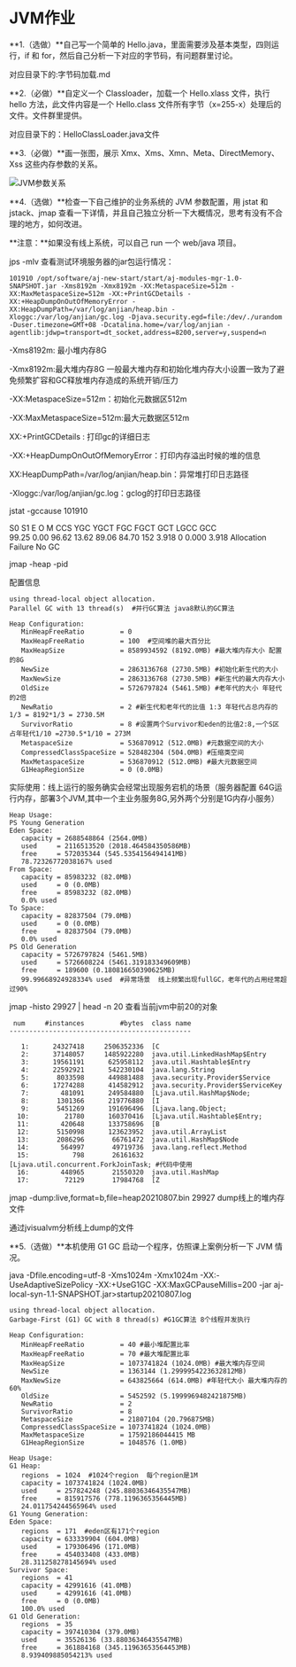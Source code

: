 # JVM作业
**1.（选做）**自己写一个简单的 Hello.java，里面需要涉及基本类型，四则运行，if 和 for，然后自己分析一下对应的字节码，有问题群里讨论。

对应目录下的:字节码加载.md

**2.（必做）**自定义一个 Classloader，加载一个 Hello.xlass 文件，执行 hello 方法，此文件内容是一个 Hello.class 文件所有字节（x=255-x）处理后的文件。文件群里提供。

对应目录下的：HelloClassLoader.java文件

**3.（必做）**画一张图，展示 Xmx、Xms、Xmn、Meta、DirectMemory、Xss 这些内存参数的关系。

![JVM参数关系](E:\wmy\wmy\workspace\jike-project\jvm-01\pic\JVM参数关系.png)

**4.（选做）**检查一下自己维护的业务系统的 JVM 参数配置，用 jstat 和 jstack、jmap 查看一下详情，并且自己独立分析一下大概情况，思考有没有不合理的地方，如何改进。

**注意：**如果没有线上系统，可以自己 run 一个 web/java 项目。

jps -mlv 查看测试环境服务器的jar包运行情况：

```shell
101910 /opt/software/aj-new-start/start/aj-modules-mgr-1.0-SNAPSHOT.jar -Xms8192m -Xmx8192m -XX:MetaspaceSize=512m -XX:MaxMetaspaceSize=512m -XX:+PrintGCDetails -XX:+HeapDumpOnOutOfMemoryError -XX:HeapDumpPath=/var/log/anjian/heap.bin -Xloggc:/var/log/anjian/gc.log -Djava.security.egd=file:/dev/./urandom -Duser.timezone=GMT+08 -Dcatalina.home=/var/log/anjian -agentlib:jdwp=transport=dt_socket,address=8200,server=y,suspend=n
```

-Xms8192m: 最小堆内存8G

-Xmx8192m:最大堆内存8G 一般最大堆内存和初始化堆内存大小设置一致为了避免频繁扩容和GC释放堆内存造成的系统开销/压力

-XX:MetaspaceSize=512m：初始化元数据区512m

-XX:MaxMetaspaceSize=512m:最大元数据区512m

XX:+PrintGCDetails : 打印gc的详细日志

-XX:+HeapDumpOnOutOfMemoryError：打印内存溢出时候的堆的信息

XX:HeapDumpPath=/var/log/anjian/heap.bin：异常堆打印日志路径

-Xloggc:/var/log/anjian/gc.log：gclog的打印日志路径

jstat -gccause 101910

  S0     S1     E      O      M     CCS    YGC     YGCT    FGC    FGCT     GCT    LGCC                 GCC                 
 99.25   0.00  96.62  13.62  89.06  84.70    152    3.918     0    0.000    3.918 Allocation Failure   No GC  

jmap -heap -pid

配置信息

```shell
using thread-local object allocation.
Parallel GC with 13 thread(s)  #并行GC算法 java8默认的GC算法

Heap Configuration:
   MinHeapFreeRatio         = 0
   MaxHeapFreeRatio         = 100  #空间堆的最大百分比
   MaxHeapSize              = 8589934592 (8192.0MB) #最大堆内存大小 配置的8G
   NewSize                  = 2863136768 (2730.5MB) #初始化新生代的大小
   MaxNewSize               = 2863136768 (2730.5MB) #新生代的最大内存大小
   OldSize                  = 5726797824 (5461.5MB) #老年代的大小 年轻代的2倍
   NewRatio                 = 2 #新生代和老年代的比值 1:3 年轻代占总内存的1/3 = 8192*1/3 = 2730.5M
   SurvivorRatio            = 8 #设置两个Survivor和eden的比值2:8,一个S区 占年轻代1/10 =2730.5*1/10 = 273M 
   MetaspaceSize            = 536870912 (512.0MB) #元数据空间的大小
   CompressedClassSpaceSize = 528482304 (504.0MB) #压缩类空间
   MaxMetaspaceSize         = 536870912 (512.0MB) #最大元数据空间
   G1HeapRegionSize         = 0 (0.0MB)
```



实际使用：线上运行的服务确实会经常出现服务宕机的场景（服务器配置 64G运行内存，部署3个JVM,其中一个主业务服务8G,另外两个分别是1G内存小服务）

```shell
Heap Usage:
PS Young Generation
Eden Space:
   capacity = 2688548864 (2564.0MB)
   used     = 2116513520 (2018.464584350586MB)
   free     = 572035344 (545.5354156494141MB)
   78.72326772038167% used
From Space:
   capacity = 85983232 (82.0MB)
   used     = 0 (0.0MB)
   free     = 85983232 (82.0MB)
   0.0% used
To Space:
   capacity = 82837504 (79.0MB)
   used     = 0 (0.0MB)
   free     = 82837504 (79.0MB)
   0.0% used
PS Old Generation
   capacity = 5726797824 (5461.5MB)
   used     = 5726608224 (5461.319183349609MB)
   free     = 189600 (0.180816650390625MB)
   99.99668924928334% used  #异常场景  线上频繁出现fullGC，老年代的占用经常超过90%
```

  jmap -histo 29927 | head -n 20  查看当前jvm中前20的对象



```shell
 num     #instances         #bytes  class name
----------------------------------------------

   1:      24327418     2506352336  [C
   2:      37148057     1485922280  java.util.LinkedHashMap$Entry
   3:      19561191      625958112  java.util.Hashtable$Entry
   4:      22592921      542230104  java.lang.String
   5:       8033598      449881488  java.security.Provider$Service
   6:      17274288      414582912  java.security.Provider$ServiceKey
   7:        481091      249584880  [Ljava.util.HashMap$Node;
   8:       1301366      219776880  [I
   9:       5451269      191696496  [Ljava.lang.Object;
  10:         21780      160370416  [Ljava.util.Hashtable$Entry;
  11:        420648      133758696  [B
  12:       5150998      123623952  java.util.ArrayList
  13:       2086296       66761472  java.util.HashMap$Node
  14:        564997       49719736  java.lang.reflect.Method
  15:           798       26161632  [Ljava.util.concurrent.ForkJoinTask; #代码中使用
  16:        448965       21550320  java.util.HashMap
  17:         72129       17984768  [Z

```



jmap -dump:live,format=b,file=heap20210807.bin 29927 dump线上的堆内存文件

通过jvisualvm分析线上dump的文件



**5.（选做）**本机使用 G1 GC 启动一个程序，仿照课上案例分析一下 JVM 情况。

java -Dfile.encoding=utf-8 -Xms1024m -Xmx1024m -XX:-UseAdaptiveSizePolicy -XX:+UseG1GC -XX:MaxGCPauseMillis=200 -jar aj-local-syn-1.1-SNAPSHOT.jar>startup20210807.log

```shell
using thread-local object allocation.
Garbage-First (G1) GC with 8 thread(s) #G1GC算法 8个线程并发执行

Heap Configuration:
   MinHeapFreeRatio         = 40 #最小堆配置比率
   MaxHeapFreeRatio         = 70 #最大堆配置比率
   MaxHeapSize              = 1073741824 (1024.0MB) #最大堆内存空间
   NewSize                  = 1363144 (1.2999954223632812MB)
   MaxNewSize               = 643825664 (614.0MB) #年轻代大小 最大堆内存的60%
   OldSize                  = 5452592 (5.1999969482421875MB)
   NewRatio                 = 2
   SurvivorRatio            = 8
   MetaspaceSize            = 21807104 (20.796875MB)
   CompressedClassSpaceSize = 1073741824 (1024.0MB)
   MaxMetaspaceSize         = 17592186044415 MB
   G1HeapRegionSize         = 1048576 (1.0MB)

Heap Usage:
G1 Heap:
   regions  = 1024  #1024个region  每个region是1M
   capacity = 1073741824 (1024.0MB)
   used     = 257824248 (245.88036346435547MB)
   free     = 815917576 (778.1196365356445MB)
   24.011754244565964% used
G1 Young Generation:
Eden Space:
   regions  = 171  #eden区有171个region
   capacity = 633339904 (604.0MB)
   used     = 179306496 (171.0MB)
   free     = 454033408 (433.0MB)
   28.311258278145694% used
Survivor Space:
   regions  = 41
   capacity = 42991616 (41.0MB)
   used     = 42991616 (41.0MB)
   free     = 0 (0.0MB)
   100.0% used
G1 Old Generation:
   regions  = 35
   capacity = 397410304 (379.0MB)
   used     = 35526136 (33.88036346435547MB)
   free     = 361884168 (345.11963653564453MB)
   8.939409885054213% used


```

